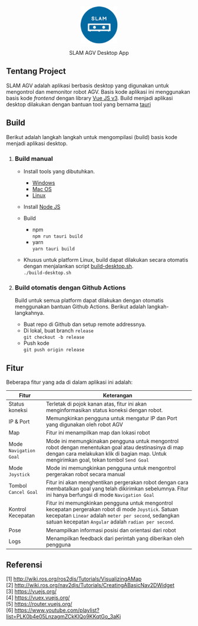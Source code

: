 <p align="center">
  <a href="https://gitlab.com/mbkm/code-repositories/batch-2/manufaktur_agv/agv-ui/-/tree/main" target="_blank"><img src="dist/assets/icons/app/128x128@2x.png" width="100">
  </a>
  <p align="center" style="">SLAM AGV Desktop App</p>
</p>

## Tentang Project
SLAM AGV adalah aplikasi berbasis desktop yang digunakan untuk mengontrol dan memonitor robot AGV. Basis kode aplikasi ini menggunakan basis kode _frontend_ dengan library [Vue JS v3](https://vuejs.org/). Build menjadi aplikasi desktop dilakukan dengan bantuan tool yang bernama [tauri](https://tauri.studio/)

## Build
Berikut adalah langkah langkah untuk mengompilasi (build) basis kode menjadi aplikasi desktop.

1. ### Build manual  
    - Install tools yang dibutuhkan.
        - [Windows](https://tauri.studio/v1/guides/getting-started/prerequisites#setting-up-windows)
        - [Mac OS](https://tauri.studio/v1/guides/getting-started/prerequisites#setting-up-macos)
        - [Linux](https://tauri.studio/v1/guides/getting-started/prerequisites#setting-up-linux)   

    - Install [Node JS](https://nodejs.org/en/)
    - Build 
      - npm  
        `npm run tauri build`
      - yarn   
        `yarn tauri build`
    - Khusus untuk platform Linux, build dapat dilakukan secara otomatis dengan menjalankan script [build-desktop.sh](./build-desktop.sh).   
      `./build-desktop.sh`
2. ### Build otomatis dengan Github Actions     
    Build untuk semua platform dapat dilakukan dengan otomatis menggunakan bantuan Github Actions. Berikut adalah langkah-langkahnya.

    - Buat repo di Github dan setup remote addressnya.
    - Di lokal, buat branch `release`   
      `git checkout -b release`
    - Push kode   
      `git push origin release`

## Fitur
Beberapa fitur yang ada di dalam aplikasi ini adalah:

| Fitur | Keterangan |
| ---- | ---------- |
| Status koneksi | Terletak di pojok kanan atas, fitur ini akan menginformasikan status koneksi dengan robot. |
| IP & Port | Memungkinkan pengguna untuk mengatur IP dan Port yang digunakan oleh robot AGV |
| Map | Fitur ini menampilkan map dan lokasi robot  |
| Mode `Navigation Goal` | Mode ini memungkinakan pengguna untuk mengontrol robot dengan menentukan goal atau destinasinya di map dengan cara melakukan klik di bagian map. Untuk mengirimkan goal, tekan tombol `Send Goal` |
| Mode `Joystick` | Mode ini memungkinkan pengguna untuk mengontrol pergerakan robot secara manual |
| Tombol `Cancel Goal` | Fitur ini akan menghentikan pergerakan robot dengan cara membatalkan goal yang telah dikirimkan sebelumnya. Fitur ini hanya berfungsi di mode `Navigation Goal` |
| Kontrol Kecepatan | Fitur ini memungkinkan pengguna untuk mengontrol kecepatan pergerakan robot di mode `Joystick`. Satuan kecepatan `Linear` adalah `meter per second`, sedangkan satuan kecepatan `Angular` adalah `radian per second`. |
| Pose | Menampilkan informasi posisi dan orientasi dari robot |
| Logs | Menampilkan feedback dari perintah yang diberikan oleh pengguna |


## Referensi

[1] http://wiki.ros.org/ros2djs/Tutorials/VisualizingAMap   
[2] http://wiki.ros.org/nav2djs/Tutorials/CreatingABasicNav2DWidget   
[3] https://vuejs.org/    
[4] https://vuex.vuejs.org/   
[5] https://router.vuejs.org/   
[6] https://www.youtube.com/playlist?list=PLK0b4e05LnzagmZCkKIQo9KKqtGo_3aKj 